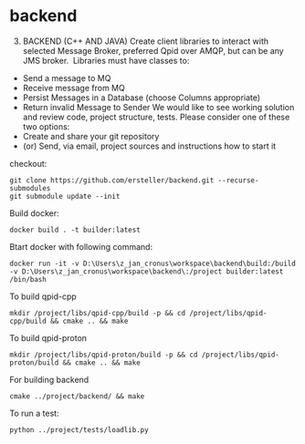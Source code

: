 # backend

3. BACKEND (C++ AND JAVA) 
Create client libraries to interact with selected Message Broker, preferred Qpid over AMQP, but can be any JMS broker.  
Libraries must have classes to: 
- Send a message to MQ 
- Receive message from MQ 
- Persist Messages in a Database (choose Columns appropriate) 
- Return invalid Message to Sender 
We would like to see working solution and review code, project structure, tests. Please consider one of these two options: 
- Create and share your git repository 
- (or) Send, via email, project sources and instructions how to start it 



checkout: 
```
git clone https://github.com/ersteller/backend.git --recurse-submodules
git submodule update --init
```

Build docker: 
```
docker build . -t builder:latest
```

Btart docker with following command:
```
docker run -it -v D:\Users\z_jan_cronus\workspace\backend\build:/build -v D:\Users\z_jan_cronus\workspace\backend\:/project builder:latest /bin/bash
```

To build qpid-cpp
```
mkdir /project/libs/qpid-cpp/build -p && cd /project/libs/qpid-cpp/build && cmake .. && make
```

To build qpid-proton
```
mkdir /project/libs/qpid-proton/build -p && cd /project/libs/qpid-proton/build && cmake .. && make
``` 

For building backend 
```
cmake ../project/backend/ && make
```
To run a test:  
```
python ../project/tests/loadlib.py
```
